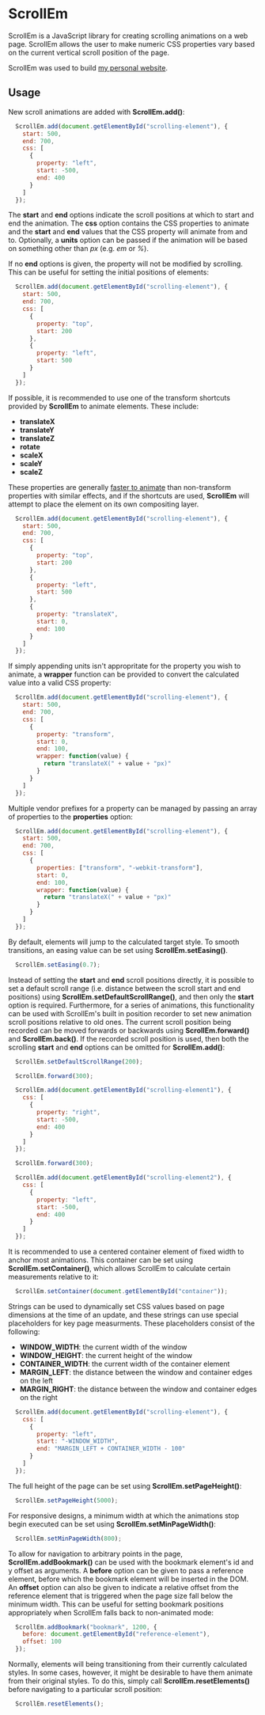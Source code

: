 ScrollEm
========

ScrollEm is a JavaScript library for creating scrolling animations on a web page. ScrollEm allows the user to make numeric CSS properties vary based on the current vertical scroll position of the page.

ScrollEm was used to build [my personal website](http://tareksherif.ca/).

Usage
------

New scroll animations are added with **ScrollEm.add()**:

```JavaScript
  ScrollEm.add(document.getElementById("scrolling-element"), {
    start: 500,
    end: 700,
    css: [
      {
        property: "left",
        start: -500,
        end: 400
      }
    ]
  });
```

The **start** and **end** options indicate the scroll positions at which to start and end the animation. The **css** option contains the CSS properties to animate and the **start** and **end** values that the CSS property will animate from and to. Optionally, a **units** option can be passed if the animation will be based on something other than *px* (e.g. *em* or *%*). 

If no **end** options is given, the property will not be modified by scrolling. This can be useful for setting the initial positions of elements: 

```JavaScript
  ScrollEm.add(document.getElementById("scrolling-element"), {
    start: 500,
    end: 700,
    css: [
      {
        property: "top",
        start: 200
      },
      {
        property: "left",
        start: 500
      }
    ]
  });
```

If possible, it is recommended to use one of the transform shortcuts provided by **ScrollEm** to animate elements. These include: 

 * **translateX**
 * **translateY**
 * **translateZ**
 * **rotate**
 * **scaleX**
 * **scaleY**
 * **scaleZ**

These properties are generally [faster to animate](http://www.html5rocks.com/en/tutorials/speed/high-performance-animations/) than non-transform properties with similar effects, and if the shortcuts are used, **ScrollEm** will attempt to place the element on its own compositing layer.

```JavaScript
  ScrollEm.add(document.getElementById("scrolling-element"), {
    start: 500,
    end: 700,
    css: [
      {
        property: "top",
        start: 200
      },
      {
        property: "left",
        start: 500
      },
      {
        property: "translateX",
        start: 0,
        end: 100
      }
    ]
  });
```

If simply appending units isn't appropritate for the property you wish to animate, a **wrapper** function can be provided to convert the calculated value into a valid CSS property:

```JavaScript
  ScrollEm.add(document.getElementById("scrolling-element"), {
    start: 500,
    end: 700,
    css: [
      {  
        property: "transform",
        start: 0,
        end: 100,
        wrapper: function(value) {
          return "translateX(" + value + "px)"
        }
      }
    ]
  });
```

Multiple vendor prefixes for a property can be managed by passing an array of properties to the **properties** option:

```JavaScript
  ScrollEm.add(document.getElementById("scrolling-element"), {
    start: 500,
    end: 700,
    css: [
      {  
        properties: ["transform", "-webkit-transform"],
        start: 0,
        end: 100,
        wrapper: function(value) {
          return "translateX(" + value + "px)"
        }
      }
    ]
  });
```

By default, elements will jump to the calculated target style. To smooth transitions, an easing value can be set using **ScrollEm.setEasing()**.

```JavaScript
  ScrollEm.setEasing(0.7);
```

Instead of setting the **start** and **end** scroll positions directly, it is possible to set a default scroll range (i.e. distance between the scroll start and end positions) using **ScrollEm.setDefaultScrollRange()**, and then only the **start** option is required. Furthermore, for a series of animations, this functionality can be used with ScrollEm's built in position recorder to set new animation scroll positions relative to old ones. The current scroll position being recorded can be moved forwards or backwards using **ScrollEm.forward()** and **ScrollEm.back()**. If the recorded scroll position is used, then both the scrolling **start** and **end** options can be omitted for **ScrollEm.add()**:

```JavaScript
  ScrollEm.setDefaultScrollRange(200);

  ScrollEm.forward(300);

  ScrollEm.add(document.getElementById("scrolling-element1"), {
    css: [
      {
        property: "right",
        start: -500,
        end: 400
      }
    ]
  });

  ScrollEm.forward(300);

  ScrollEm.add(document.getElementById("scrolling-element2"), {
    css: [
      {
        property: "left",
        start: -500,
        end: 400
      }
    ]
  });
```

It is recommended to use a centered container element of fixed width to anchor most animations. This container can be set using **ScrollEm.setContainer()**, which allows ScrollEm to calculate certain measurements relative to it:

```JavaScript
  ScrollEm.setContainer(document.getElementById("container"));
```

Strings can be used to dynamically set CSS values based on page dimensions at the time of an update, and these strings can use special placeholders for key page measurments. These placeholders consist of the following:

* **WINDOW_WIDTH**: the current width of the window
* **WINDOW_HEIGHT**: the current height of the window
* **CONTAINER_WIDTH**: the current width of the container element
* **MARGIN_LEFT**: the distance between the window and container edges on the left
* **MARGIN_RIGHT**: the distance between the window and container edges on the right

```JavaScript
  ScrollEm.add(document.getElementById("scrolling-element"), {
    css: [
      {
        property: "left",
        start: "-WINDOW_WIDTH",
        end: "MARGIN_LEFT + CONTAINER_WIDTH - 100"
      }
    ]
  });
```

The full height of the page can be set using **ScrollEm.setPageHeight()**:

```JavaScript
  ScrollEm.setPageHeight(5000);
```

For responsive designs, a minimum width at which the animations stop begin executed can be set using **ScrollEm.setMinPageWidth()**:

```JavaScript
  ScrollEm.setMinPageWidth(800);
```

To allow for navigation to arbitrary points in the page, **ScrollEm.addBookmark()** can be used with the bookmark element's id and y offset as arguments. A **before** option can be given to pass a reference element, before which the bookmark element will be inserted in the DOM. An **offset** option can also be given to indicate a relative offset from the reference element that is triggered when the page size fall below the minimum width. This can be useful for setting bookmark positions appropriately when ScrollEm falls back to non-animated mode:

```JavaScript
  ScrollEm.addBookmark("bookmark", 1200, {
    before: document.getElementById("reference-element"),
    offset: 100
  });
```

Normally, elements will being transitioning from their currently calculated styles. In some cases, however, it might be desirable to have them animate from their original styles. To do this, simply call **ScrollEm.resetElements()** before navigating to a particular scroll position:

```JavaScript
  ScrollEm.resetElements();
```

